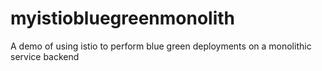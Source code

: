 # myistiobluegreenmonolith
A demo of using istio to perform blue green deployments on a monolithic service backend
